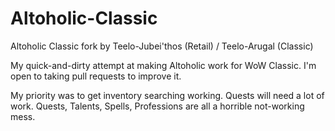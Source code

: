 # Altoholic-Classic
Altoholic Classic fork by Teelo-Jubei'thos (Retail) / Teelo-Arugal (Classic)

My quick-and-dirty attempt at making Altoholic work for WoW Classic. I'm open to taking pull requests to improve it.

My priority was to get inventory searching working. Quests will need a lot of work. Quests, Talents, Spells, Professions are all a horrible not-working mess.

